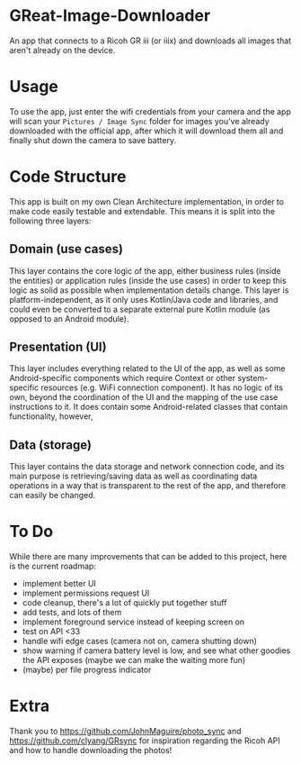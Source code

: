 # GReat-Image-Downloader
An app that connects to a Ricoh GR iii (or iiix) and downloads all images that aren't already on the device.

# Usage
To use the app, just enter the wifi credentials from your camera and the app will scan your `Pictures / Image Sync` folder for images you've already downloaded with the official app, after which it will download them all and finally shut down the camera to save battery.

# Code Structure
This app is built on my own Clean Architecture implementation, in order to make code easily testable and extendable. This means it is split into the following three layers:

## Domain (use cases)
This layer contains the core logic of the app, either business rules (inside the entities) or application rules (inside the use cases) in order to keep this logic as solid as possible when implementation details change. This layer is platform-independent, as it only uses Kotlin/Java code and libraries, and could even be converted to a separate external pure Kotlin module (as opposed to an Android module).

## Presentation (UI) 
This layer includes everything related to the UI of the app, as well as some Android-specific components which require Context or other system-specific resources (e.g. WiFi connection component). It has no logic of its own, beyond the coordination of the UI and the mapping of the use case instructions to it. It does contain some Android-related classes that contain functionality, however, 

## Data (storage)
This layer contains the data storage and network connection code, and its main purpose is retrieving/saving data as well as coordinating data operations in a way that is transparent to the rest of the app, and therefore can easily be changed.

# To Do
While there are many improvements that can be added to this project, here is the current roadmap:
- implement better UI
- implement permissions request UI
- code cleanup, there's a lot of quickly put together stuff
- add tests, and lots of them
- implement foreground service instead of keeping screen on
- test on API <33
- handle wifi edge cases (camera not on, camera shutting down)
- show warning if camera battery level is low, and see what other goodies the API exposes (maybe we can make the waiting more fun)
- (maybe) per file progress indicator

# Extra
Thank you to https://github.com/JohnMaguire/photo_sync and https://github.com/clyang/GRsync for inspiration regarding the Ricoh API and how to handle downloading the photos!
